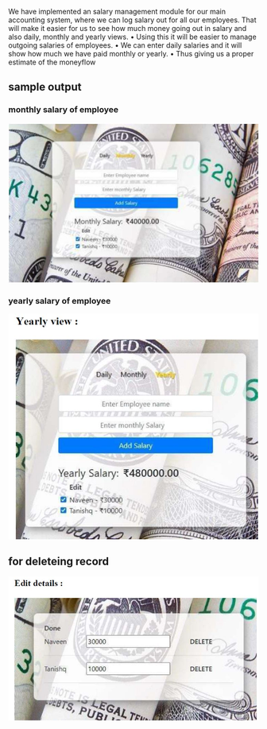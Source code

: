 We have implemented an salary management module for our main accounting
system, where we can log salary out for all our employees. That will make it
easier for us to see how much money going out in salary and also daily, monthly
and yearly views.
• Using this it will be easier to manage outgoing salaries of employees.
• We can enter daily salaries and it will show how much we have paid monthly or yearly.
• Thus giving us a proper estimate of the moneyflow

## sample output 
### monthly salary of employee
![for yearly salary of employee](https://github.com/Kartikay77/Accounting-System-for-small-scale-businesses/blob/main/REACT/media/react1.jpg?raw=true)

### yearly salary of employee
![for y salary of employee](https://github.com/Kartikay77/Accounting-System-for-small-scale-businesses/blob/main/REACT/media/react2.jpg?raw=true)

## for deleteing record
![for del salary of employee](https://github.com/Kartikay77/Accounting-System-for-small-scale-businesses/blob/main/REACT/media/react3.jpg?raw=true)
